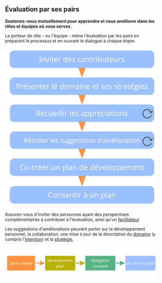 ## Évaluation par ses pairs

**Soutenez-vous mutuellement pour apprendre et vous améliorer dans les rôles et équipes où vous servez.**

Le porteur de rôle - ou l'équipe - mène l'évaluation par les pairs en préparant le processus et en ouvrant le dialogue à chaque étape.

![Processus d'évaluation par les pairs](img/process/peer-review.png)

Assurez-vous d'inviter des personnes ayant des perspectives complémentaires à contribuer à l'évaluation, ainsi qu'un [facilitateur](section:facilitate-meetings).

Les suggestions d'améliorations peuvent porter sur le développement personnel, la collaboration, une mise à jour de la description du [domaine](glossary:domain) (y compris l'[intention](glossary:organizational-driver)) et la [stratégie.](glossary:strategy)

![L'amélioration continue des capacités des personnes à porter efficacement leurs rôles ou à collaborer en équipe](img/evolution/development-process.png)